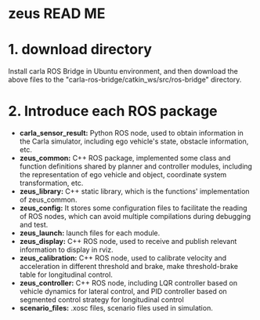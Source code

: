 # zeus READ ME
# 1. download directory
Install carla ROS Bridge in Ubuntu environment, and then download the above files to the "carla-ros-bridge/catkin_ws/src/ros-bridge" directory.
# 2. Introduce each ROS package
* __carla_sensor_result:__ Python ROS node, used to obtain information in the Carla simulator, including ego vehicle's state, obstacle information, etc.
* __zeus_common:__ C++ ROS package, implemented some class and function definitions shared by planner and controller modules, including the representation of ego vehicle and object, coordinate system transformation, etc.
* __zeus_library:__  C++ static library, which is the functions' implementation of zeus_common.
* __zeus_config:__ It stores some configuration files to facilitate the reading of ROS nodes, which can avoid multiple compilations during debugging and test.
* __zeus_launch:__ launch files for each module.
* __zeus_display:__ C++ ROS node, used to receive and publish relevant information to display in rviz.
* __zeus_calibration:__ C++ ROS node, used to calibrate velocity and acceleration in different threshold and brake, make threshold-brake table for longitudinal control.
* __zeus_controller:__ C++ ROS node, including LQR controller based on vehicle dynamics for lateral control, and PID controller based on segmented control strategy for longitudinal control
* __scenario_files:__ .xosc files, scenario files  used in simulation.
